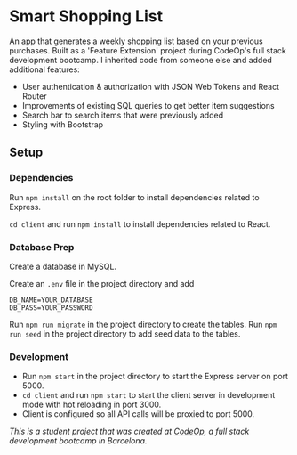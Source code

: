 # Smart Shopping List

An app that generates a weekly shopping list based on your previous purchases. Built as a 'Feature Extension' project during CodeOp's full stack development bootcamp. I inherited code from someone else and added additional features:

- User authentication & authorization with JSON Web Tokens and React Router
- Improvements of existing SQL queries to get better item suggestions
- Search bar to search items that were previously added
- Styling with Bootstrap

## Setup

### Dependencies

Run `npm install` on the root folder to install dependencies related to Express.

`cd client` and run `npm install` to install dependencies related to React.

### Database Prep

Create a database in MySQL.

Create an `.env` file in the project directory and add

```
DB_NAME=YOUR_DATABASE
DB_PASS=YOUR_PASSWORD
```

Run `npm run migrate` in the project directory to create the tables.
Run `npm run seed` in the project directory to add seed data to the tables.

### Development

- Run `npm start` in the project directory to start the Express server on port 5000.
- `cd client` and run `npm start` to start the client server in development mode with hot reloading in port 3000.
- Client is configured so all API calls will be proxied to port 5000.

_This is a student project that was created at [CodeOp](http://codeop.tech), a full stack development bootcamp in Barcelona._
